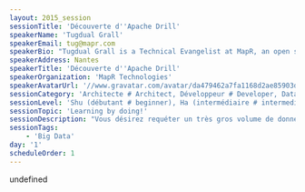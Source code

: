 ```yaml
---
layout: 2015_session
sessionTitle: 'Découverte d''Apache Drill'
speakerName: 'Tugdual Grall'
speakerEmail: tug@mapr.com
speakerBio: "Tugdual Grall is a Technical Evangelist at MapR, an open source advocate and a passionate developer. He currently works with the European developer communities to ease MapR, Hadoop and NoSQL adoption.\n\nBefore joining MapR, Tug was Technical Evangelist at MongoDB and Couchbase.  Tug has also worked as CTO at eXo Plaform and JavaEE product manager, and software engineer at Oracle.\n\nTugdual is Co-Founder of the Nantes JUG (Java User Group) that holds since 2008 monthly meeting about Java ecosystem. Tugdual also writes a blog available at http://tgrall.github.io/"
speakerAddress: Nantes
speakerTitle: 'Découverte d''Apache Drill'
speakerOrganization: 'MapR Technologies'
speakerAvatarUrl: '//www.gravatar.com/avatar/da479462a7fa1168d2ae85903dcbc156?size=200&default=mm'
sessionCategory: 'Architecte # Architect, Développeur # Developer, Data scientist'
sessionLevel: 'Shu (débutant # beginner), Ha (intermédiaire # intermediate)'
sessionTopic: 'Learning by doing!'
sessionDescription: "Vous désirez requéter un très gros volume de données, structurées ou non... stockées sous plusieurs format CSV, Parquet, NoSQL, Hadoop...\nEt vous aimeriez utiliser SQL ...\n\nApache Drill est votre ami! Apache Drill est une moteur SQL multi data source (Hadoop, NoSQL, Fichiers et plus...). \n\nDurant cet atelier vous découvrirez comme requeter n'importe que source de donnée, et effectuer des requetes SQL complexe (Jointures, Aggregations, Statistiques) sur des fichiers CSV, MongoDB, Fichiers Parquets, ... \n\nVous découvrirer comment intégrer Drill à vos applications et outils, par exemple Java par le biais de JDBC. Vous finirez l'atelier en enrichissant Drill et SQL en développant votre propre fonction.\n\nAgenda\n\n* Installation\n* \"Re\"-Découverte du SQL\n* Sources de données\n* Requetes avancées\n* Intégration\n* Extension\n\nPrérequis:\n\n* JDK 7 ou 8\n* Maven 3\n* Option (MongoDB 3.x, MySQL)\n"
sessionTags:
    - 'Big Data'
day: '1'
scheduleOrder: 1
---
```


undefined
